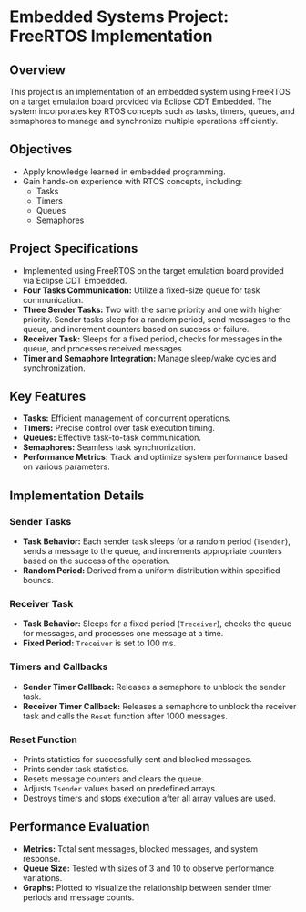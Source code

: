 # Embedded Systems Project: FreeRTOS Implementation

## Overview

This project is an implementation of an embedded system using FreeRTOS on a target emulation board provided via Eclipse CDT Embedded. The system incorporates key RTOS concepts such as tasks, timers, queues, and semaphores to manage and synchronize multiple operations efficiently.

## Objectives

- Apply knowledge learned in embedded programming.
- Gain hands-on experience with RTOS concepts, including:
  - Tasks
  - Timers
  - Queues
  - Semaphores

## Project Specifications

- Implemented using FreeRTOS on the target emulation board provided via Eclipse CDT Embedded.
- **Four Tasks Communication:** Utilize a fixed-size queue for task communication.
- **Three Sender Tasks:** Two with the same priority and one with higher priority. Sender tasks sleep for a random period, send messages to the queue, and increment counters based on success or failure.
- **Receiver Task:** Sleeps for a fixed period, checks for messages in the queue, and processes received messages.
- **Timer and Semaphore Integration:** Manage sleep/wake cycles and synchronization.

## Key Features

- **Tasks:** Efficient management of concurrent operations.
- **Timers:** Precise control over task execution timing.
- **Queues:** Effective task-to-task communication.
- **Semaphores:** Seamless task synchronization.
- **Performance Metrics:** Track and optimize system performance based on various parameters.


## Implementation Details

### Sender Tasks

- **Task Behavior:** Each sender task sleeps for a random period (`Tsender`), sends a message to the queue, and increments appropriate counters based on the success of the operation.
- **Random Period:** Derived from a uniform distribution within specified bounds.

### Receiver Task

- **Task Behavior:** Sleeps for a fixed period (`Treceiver`), checks the queue for messages, and processes one message at a time.
- **Fixed Period:** `Treceiver` is set to 100 ms.

### Timers and Callbacks

- **Sender Timer Callback:** Releases a semaphore to unblock the sender task.
- **Receiver Timer Callback:** Releases a semaphore to unblock the receiver task and calls the `Reset` function after 1000 messages.

### Reset Function

- Prints statistics for successfully sent and blocked messages.
- Prints sender task statistics.
- Resets message counters and clears the queue.
- Adjusts `Tsender` values based on predefined arrays.
- Destroys timers and stops execution after all array values are used.

## Performance Evaluation

- **Metrics:** Total sent messages, blocked messages, and system response.
- **Queue Size:** Tested with sizes of 3 and 10 to observe performance variations.
- **Graphs:** Plotted to visualize the relationship between sender timer periods and message counts.


